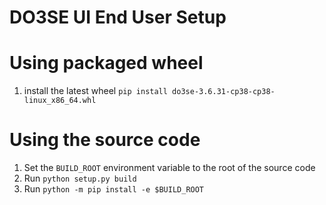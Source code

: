 # DO3SE UI End User Setup

# Using packaged wheel

1. install the latest wheel `pip install do3se-3.6.31-cp38-cp38-linux_x86_64.whl`

# Using the source code

1. Set the `BUILD_ROOT` environment variable to the root of the source code
2. Run `python setup.py build`
3. Run `python -m pip install -e $BUILD_ROOT`
